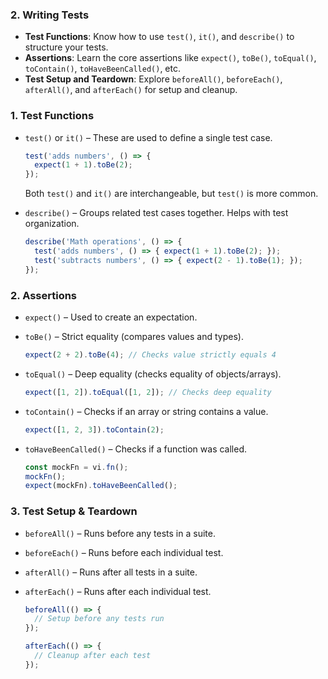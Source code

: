 
### 2. **Writing Tests**

- **Test Functions**: Know how to use `test()`, `it()`, and `describe()` to structure your tests.
- **Assertions**: Learn the core assertions like `expect()`, `toBe()`, `toEqual()`, `toContain()`, `toHaveBeenCalled()`, etc.
- **Test Setup and Teardown**: Explore `beforeAll()`, `beforeEach()`, `afterAll()`, and `afterEach()` for setup and cleanup.


### 1. **Test Functions**

- `test()` or `it()` – These are used to define a single test case.
    
    ```js
    test('adds numbers', () => {
      expect(1 + 1).toBe(2);
    });
    ```
    
    Both `test()` and `it()` are interchangeable, but `test()` is more common.
    
- `describe()` – Groups related test cases together. Helps with test organization.
    
    ```js
    describe('Math operations', () => {
      test('adds numbers', () => { expect(1 + 1).toBe(2); });
      test('subtracts numbers', () => { expect(2 - 1).toBe(1); });
    });
    ```
    

### 2. **Assertions**

- `expect()` – Used to create an expectation.
- `toBe()` – Strict equality (compares values and types).
    
    ```js
    expect(2 + 2).toBe(4); // Checks value strictly equals 4
    ```
    
- `toEqual()` – Deep equality (checks equality of objects/arrays).
    
    ```js
    expect([1, 2]).toEqual([1, 2]); // Checks deep equality
    ```
    
- `toContain()` – Checks if an array or string contains a value.
    
    ```js
    expect([1, 2, 3]).toContain(2);
    ```
    
- `toHaveBeenCalled()` – Checks if a function was called.
    
    ```js
    const mockFn = vi.fn();
    mockFn();
    expect(mockFn).toHaveBeenCalled();
    ```
    

### 3. **Test Setup & Teardown**

- `beforeAll()` – Runs before any tests in a suite.
    
- `beforeEach()` – Runs before each individual test.
    
- `afterAll()` – Runs after all tests in a suite.
    
- `afterEach()` – Runs after each individual test.
    
    ```js
    beforeAll(() => {
      // Setup before any tests run
    });
    
    afterEach(() => {
      // Cleanup after each test
    });
    ```
    

